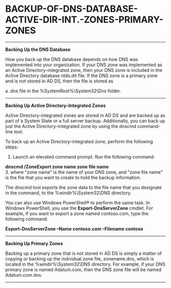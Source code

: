 # BACKUP-OF-DNS-DATABASE-ACTIVE-DIR-INT.-ZONES-PRIMARY-ZONES
***********************

**Backing Up the DNS Database**

How you back up the DNS database depends on how DNS was implemented into your organization. If your DNS zone was implemented as an Active Directory–integrated zone, then your DNS zone is included in the Active Directory database ntds.dit file. If the DNS zone is a primary zone and is not stored in AD DS, then the file is stored as 

a .dns file in the %SystemRoot%\System32\Dns folder.

***********************

**Backing Up Active Directory–Integrated Zones**

Active Directory-integrated zones are stored in AD DS and are backed up as part of a System State or a full server backup. Additionally, you can back up just the Active Directory–integrated zone by using the dnscmd command-line tool.

To back up an Active Directory–integrated zone, perform the following steps:

1. Launch an elevated command prompt.
 Run the following command:

**dnscmd /ZoneExport zone name zone file name**   
3. where "zone name" is the name of your DNS zone, and "zone file name" is the file that you want to create to hold the backup information.
   
The dnscmd tool exports the zone data to the file name that you designate in the command, to the %windir%\System32\DNS directory.

You can also use Windows PowerShell® to perform the same task. In Windows PowerShell, you use the **Export-DnsServerZone** cmdlet. For example, if you want to export a zone named contoso.com, type the following command: 

**Export-DnsServerZone –Name contoso.com –Filename contoso**
***********************

**Backing Up Primary Zones**

Backing up a primary zone that is not stored in AD DS is simply a matter of copying or backing up the individual zone file, zonename.dns, which is located in the %windir%\System32\DNS directory. For example, if your DNS primary zone is named Adatum.com, then the DNS zone file will be named Adatum.com.dns.

***********************
